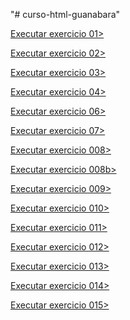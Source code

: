 "# curso-html-guanabara" 

<p><a href="https://andrewporto.github.io/curso-html-guanabara/exercicios/ex0001/">Executar exercicio 01></a></p>
<p><a href="https://andrewporto.github.io/curso-html-guanabara/exercicios/ex0002">Executar exercicio 02></a></p>
<p><a href="https://andrewporto.github.io/curso-html-guanabara/exercicios/ex003/">Executar exercicio 03></a></p>
<p><a href="https://andrewporto.github.io/curso-html-guanabara/exercicios/ex004/">Executar exercicio 04></a></p>
<p><a href="https://andrewporto.github.io/curso-html-guanabara/exercicios/ex006/">Executar exercicio 06></a></p>
<p><a href="https://andrewporto.github.io/curso-html-guanabara/exercicios/ex007/">Executar exercicio 07></a></p>
<p><a href="https://andrewporto.github.io/curso-html-guanabara/exercicios/ex008/">Executar exercicio 008></a></p>
<p><a href="https://andrewporto.github.io/curso-html-guanabara/exercicios/ex008b/">Executar exercicio 008b></a></p>
<p><a href="https://andrewporto.github.io/curso-html-guanabara/exercicios/ex009/">Executar exercicio 009></a></p>
<p><a href="https://andrewporto.github.io/curso-html-guanabara/exercicios/ex010/">Executar exercicio 010></a></p>
<p><a href="https://andrewporto.github.io/curso-html-guanabara/exercicios/ex011/">Executar exercicio 011></a></p>
<p><a href="https://andrewporto.github.io/curso-html-guanabara/exercicios/ex012/">Executar exercicio 012></a></p>
<p><a href="https://andrewporto.github.io/curso-html-guanabara/exercicios/ex013/">Executar exercicio 013></a></p>
<p><a href="https://andrewporto.github.io/curso-html-guanabara/exercicios/ex014/">Executar exercicio 014></a></p>
<p><a href="https://andrewporto.github.io/curso-html-guanabara/exercicios/ex015/">Executar exercicio 015></a></p>
